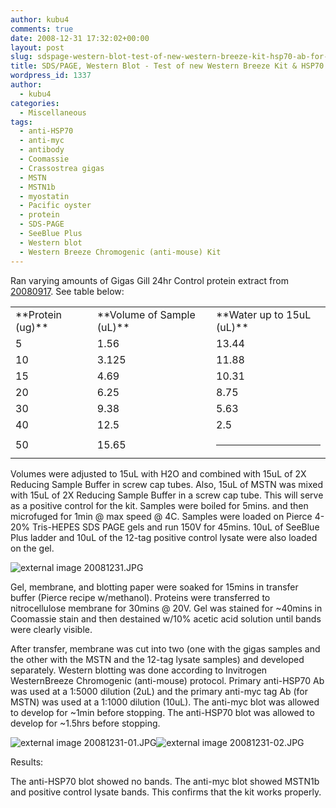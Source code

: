 ```yaml
---
author: kubu4
comments: true
date: 2008-12-31 17:32:02+00:00
layout: post
slug: sdspage-western-blot-test-of-new-western-breeze-kit-hsp70-ab-for-fish441
title: SDS/PAGE, Western Blot - Test of new Western Breeze Kit & HSP70 Ab for FISH441
wordpress_id: 1337
author:
  - kubu4
categories:
  - Miscellaneous
tags:
  - anti-HSP70
  - anti-myc
  - antibody
  - Coomassie
  - Crassostrea gigas
  - MSTN
  - MSTN1b
  - myostatin
  - Pacific oyster
  - protein
  - SDS-PAGE
  - SeeBlue Plus
  - Western blot
  - Western Breeze Chromogenic (anti-mouse) Kit
---
```


Ran varying amounts of Gigas Gill 24hr Control protein extract from [20080917](http://genefish.wikispaces.com/Sam%27s+Notebook#sjw20080917). See table below:

<table class="wiki_table" >
<tbody >
<tr >

<td >**Protein (ug)**
</td>

<td >**Volume of Sample (uL)**
</td>

<td >**Water up to 15uL (uL)**
</td>
</tr>
<tr >

<td >5
</td>

<td >1.56
</td>

<td >13.44
</td>
</tr>
<tr >

<td >10
</td>

<td >3.125
</td>

<td >11.88
</td>
</tr>
<tr >

<td >15
</td>

<td >4.69
</td>

<td >10.31
</td>
</tr>
<tr >

<td >20
</td>

<td >6.25
</td>

<td >8.75
</td>
</tr>
<tr >

<td >30
</td>

<td >9.38
</td>

<td >5.63
</td>
</tr>
<tr >

<td >40
</td>

<td >12.5
</td>

<td >2.5
</td>
</tr>
<tr >

<td >50
</td>

<td >15.65
</td>

<td >



* * *




</td>
</tr>
</tbody>
</table>

Volumes were adjusted to 15uL with H2O and combined with 15uL of 2X Reducing Sample Buffer in screw cap tubes. Also, 15uL of MSTN was mixed with 15uL of 2X Reducing Sample Buffer in a screw cap tube. This will serve as a positive control for the kit. Samples were boiled for 5mins. and then microfuged for 1min @ max speed @ 4C. Samples were loaded on Pierce 4-20% Tris-HEPES SDS PAGE gels and run 150V for 45mins. 10uL of SeeBlue Plus ladder and 10uL of the 12-tag positive control lysate were also loaded on the gel.

![external image 20081231.JPG](http://eagle.fish.washington.edu/Arabidopsis/SDS-PAGE/20081231.JPG)

Gel, membrane, and blotting paper were soaked for 15mins in transfer buffer (Pierce recipe w/methanol). Proteins were transferred to nitrocellulose membrane for 30mins @ 20V. Gel was stained for ~40mins in Coomassie stain and then destained w/10% acetic acid solution until bands were clearly visible.

After transfer, membrane was cut into two (one with the gigas samples and the other with the MSTN and the 12-tag lysate samples) and developed separately. Western blotting was done according to Invitrogen WesternBreeze Chromogenic (anti-mouse) protocol. Primary anti-HSP70 Ab was used at a 1:5000 dilution (2uL) and the primary anti-myc tag Ab (for MSTN) was used at a 1:1000 dilution (10uL). The anti-myc blot was allowed to develop for ~1min before stopping. The anti-HSP70 blot was allowed to develop for ~1.5hrs before stopping.

![external image 20081231-01.JPG](http://eagle.fish.washington.edu/Arabidopsis/Western%20Blots/20081231-01.JPG)![external image 20081231-02.JPG](http://eagle.fish.washington.edu/Arabidopsis/Western%20Blots/20081231-02.JPG)

Results:



The anti-HSP70 blot showed no bands. The anti-myc blot showed MSTN1b and positive control lysate bands. This confirms that the kit works properly.
